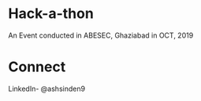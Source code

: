 # Hack-a-thon
An Event conducted in ABESEC, Ghaziabad in OCT, 2019


# Connect
LinkedIn- @ashsinden9